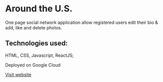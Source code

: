 # Around the U.S. 

One page social network application allow registered users edit their bio & add, like and delete photos.

## Technologies used:

HTML, CSS, Javascript, ReactJS;

Deployed on Google Cloud

[Visit website](https://www.oleg.students.nomoreparties.sbs/)
